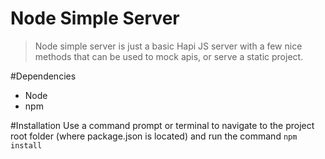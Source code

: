 Node Simple Server
===
>Node simple server is just a basic Hapi JS server with a few nice 
>methods that can be used to mock apis, or serve a static project. 

#Dependencies
* Node
* npm

#Installation
Use a command prompt or terminal to navigate to the project root folder 
(where package.json is located) and run the command `npm install`
